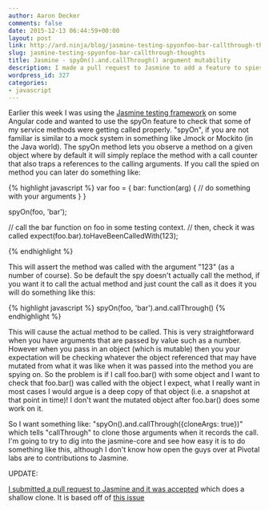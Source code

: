 ```yaml
---
author: Aaron Decker
comments: false
date: 2015-12-13 06:44:59+00:00
layout: post
link: http://ard.ninja/blog/jasmine-testing-spyonfoo-bar-callthrough-thoughts/
slug: jasmine-testing-spyonfoo-bar-callthrough-thoughts
title: Jasmine - spyOn().and.callThrough() argument mutability
description: I made a pull request to Jasmine to add a feature to spies. 
wordpress_id: 327
categories:
- javascript
---
```


Earlier this week I was using the [Jasmine testing framework](https://github.com/jasmine/jasmine) on some Angular code and wanted to use the spyOn feature to check that some of my service methods were getting called properly. "spyOn", if you are not familiar is similar to a mock system in something like Jmock or Mockito (in the Java world). The spyOn method lets you observe a method on a given object where by default it will simply replace the method with a call counter that also traps a references to the calling arguments. If you call the spied on method you can later do something like:

{% highlight javascript %}
var foo = {
  bar: function(arg) {
    // do something with your arguments
  }
}

spyOn(foo, 'bar');

// call the bar function on foo in some testing context.
// then, check it was called
expect(foo.bar).toHaveBeenCalledWith(123);

{% endhighlight %}


This will assert the method was called with the argument "123" (as a number of course). So be default the spy doesn't actually call the method, if you want it to call the actual method and just count the call as it does it you will do something like this:

{% highlight javascript %}
spyOn(foo, 'bar').and.callThrough()
{% endhighlight %}

This will cause the actual method to be called. This is very straightforward when you have arguments that are passed by value such as a number. However when you pass in an object (which is mutable) then you your expectation will be checking whatever the object referenced that may have mutated from what it was like when it was passed into the method you are spying on. So the problem is if I call foo.bar() with some object and I want to check that foo.bar() was called with the object I expect, what I really want in most cases I would argue is a deep copy of that object (i.e. a snapshot at that point in time)! I don't want the mutated object after foo.bar() does some work on it.

So I want something like: "spyOn().and.callThrough({cloneArgs: true})" which tells "callThrough" to clone those arguments when it records the call. I'm going to try to dig into the jasmine-core and see how easy it is to do something like this, although I don't know how open the guys over at Pivotal labs are to contributions to Jasmine.

UPDATE:

[I submitted a pull request to Jasmine and it was accepted](https://github.com/jasmine/jasmine/pull/1000
) which does a shallow clone. It is based off of [this issue](https://github.com/jasmine/jasmine/issues/872#issuecomment-164467203)
